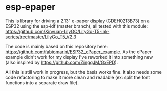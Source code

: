 # esp-epaper

This is library for driving a 2.13" e-paper display (GDEH0213B73) on a ESP32 using the esp-idf (master branch), all tested with this module: https://github.com/Xinyuan-LilyGO/LilyGo-T5-ink-series/tree/master/LilyGo_T5_V2.3

The code is mainly based on this repository here: https://github.com/fabiomarini/ESP32_ePaper_example. As the ePaper example didn't work for my display I've reworked it into something new (also inspired by https://github.com/ZinggJM/GxEPD). 

All this is still work in progress, but the basis works fine. It also needs some code refactoring to make it more clean and readable (ex: split the font functions into a separate draw file).





